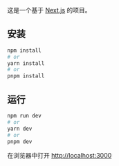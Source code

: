 这是一个基于 [Next.js](https://nextjs.org/) 的项目。

## 安装
```bash
npm install
# or
yarn install
# or
pnpm install
```


## 运行

```bash
npm run dev
# or
yarn dev
# or
pnpm dev
```

在浏览器中打开 [http://localhost:3000](http://localhost:3000) 
